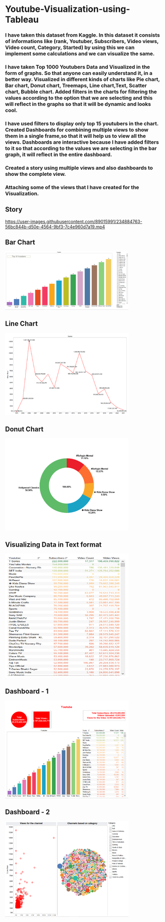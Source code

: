 # Youtube-Visualization-using-Tableau

### I have taken this dataset from Kaggle. In this dataset it consists of informations like (rank, Youtuber, Subscribers, Video views, Video count, Category, Started) by using this we can implement some calculations and we can visualize the same.

### I have taken Top 1000 Youtubers Data and Visualized in the form of graphs. So that anyone can easily understand it, in a better way. Visualized in different kinds of charts like Pie chart, Bar chart, Donut chart, Treemaps, Line chart,Text, Scatter chart, Bubble chart. Added filters in the charts for filtering the values according to the option that we are selecting and this will reflect in the graphs so that it will be dynamic and looks cool. 

### I have used filters to display only top 15 youtubers in the chart. Created Dashboards for combining multiple views to show them in a single frame,so that it will help us to view all the views. Dashboards are interactive because I have added filters to it so that according to the values we are selecting in the bar graph, it will reflect in the entire dashboard.

### Created a story using multiple views and also dashboards to show the complete view.

### Attaching some of the views that I have created for the Visualization.

## Story

https://user-images.githubusercontent.com/89015991/234884763-56bc844b-d50e-4564-9bf3-7c4e960d7a19.mp4

## Bar Chart

<img src="https://github.com/Logaratchagan/Youtube-Visualization-using-Tableau/blob/main/Tableau%20project%20images/Bar%20chart.PNG" width="400">

## Line Chart

<img src="https://github.com/Logaratchagan/Youtube-Visualization-using-Tableau/blob/main/Tableau%20project%20images/Line%20chart.PNG" width="400">

## Donut Chart

<img src="https://github.com/Logaratchagan/Youtube-Visualization-using-Tableau/blob/main/Tableau%20project%20images/Donut%20chart.PNG" width="400">

## Visualizing Data in Text format

<img src="https://github.com/Logaratchagan/Youtube-Visualization-using-Tableau/blob/main/Tableau%20project%20images/Data.PNG" height="400" width="400">

## Dashboard - 1 

<img src="https://github.com/Logaratchagan/Youtube-Visualization-using-Tableau/blob/main/Tableau%20project%20images/Dashboard1.PNG" width="400">

## Dashboard - 2

<img src="https://github.com/Logaratchagan/Youtube-Visualization-using-Tableau/blob/main/Tableau%20project%20images/Dashboard2.PNG" width="400" >
